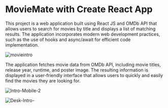 # MovieMate with Create React App

This project is a web application built using React JS and OMDb API that allows users to search for movies by title and displays a list of matching results. The application incorporates modern web development practices, such as the use of hooks and async/await for efficient code implementation.


![movieintro](https://user-images.githubusercontent.com/104746121/235042391-9a2a9105-d86e-4da3-b4fe-5dc939bf3ed5.png)

The application fetches movie data from OMDb API, including movie titles, release year, runtime, and poster image. The resulting information is displayed in a user-friendly interface that allows users to quickly and easily find the movies they are looking for.



![Intro-Mobile-2](https://user-images.githubusercontent.com/104746121/235042783-671725fe-0fd0-43ac-bb4d-7a3fef336f88.png)



![Desk-Intro-](https://user-images.githubusercontent.com/104746121/235043153-93a5ae57-f5e5-48e9-a0ea-24c460ea5987.png)
